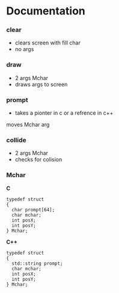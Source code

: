# Documentation

### clear
- clears screen with fill char
- no args
### draw
- 2 args Mchar
- draws args to screen
### prompt
- takes a pionter in c or a refrence in c++

moves Mchar arg
### collide
- 2 args Mchar
- checks for colision

### Mchar
**C**
```
typedef struct
{
  char prompt[64];
  char mchar;
  int posX;
  int posY;
} Mchar;
```

**C++**
```
typedef struct
{
  std::string prompt;
  char mchar;
  int posX;
  int posY;
} Mchar;

```

